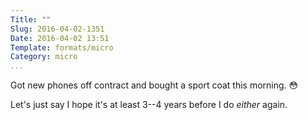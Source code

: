 ```yaml
---
Title: ""
Slug: 2016-04-02-1351
Date: 2016-04-02 13:51
Template: formats/micro
Category: micro
...
```


Got new phones off contract and bought a sport coat this morning. 😳

Let's just say I hope it's at least 3--4 years before I do *either* again.
